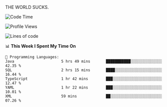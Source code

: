 THE WORLD SUCKS.

<!--START_SECTION:waka-->
![Code Time](http://img.shields.io/badge/Code%20Time-1%2C141%20hrs%2016%20mins-blue)

![Profile Views](http://img.shields.io/badge/Profile%20Views-0-blue)

![Lines of code](https://img.shields.io/badge/From%20Hello%20World%20I%27ve%20Written-1.5%20million%20lines%20of%20code-blue)

📊 **This Week I Spent My Time On** 

```text
💬 Programming Languages: 
Java                     5 hrs 49 mins       ███████████░░░░░░░░░░░░░░   42.35 % 
SQL                      2 hrs 15 mins       ████░░░░░░░░░░░░░░░░░░░░░   16.44 % 
TypeScript               1 hr 42 mins        ███░░░░░░░░░░░░░░░░░░░░░░   12.47 % 
YAML                     1 hr 22 mins        ███░░░░░░░░░░░░░░░░░░░░░░   10.01 % 
XML                      59 mins             ██░░░░░░░░░░░░░░░░░░░░░░░   07.26 % 
```


<!--END_SECTION:waka-->
